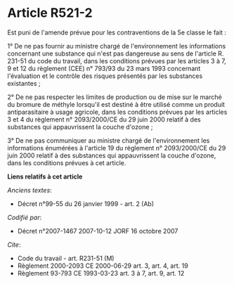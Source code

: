 # Article R521-2

Est puni de l'amende prévue pour les contraventions de la 5e classe le fait :

1° De ne pas fournir au ministre chargé de l'environnement les informations concernant une substance qui n'est pas dangereuse
au sens de l'article R. 231-51 du code du travail, dans les conditions prévues par les articles 3 à 7, 9 et 12 du règlement
(CEE) n° 793/93 du 23 mars 1993 concernant l'évaluation et le contrôle des risques présentés par les substances existantes ;

2° De ne pas respecter les limites de production ou de mise sur le marché du bromure de méthyle lorsqu'il est destiné à être
utilisé comme un produit antiparasitaire à usage agricole, dans les conditions prévues par les articles 3 et 4 du règlement
n° 2093/2000/CE du 29 juin 2000 relatif à des substances qui appauvrissent la couche d'ozone ;

3° De ne pas communiquer au ministre chargé de l'environnement les informations énumérées à l'article 19 du règlement n°
2093/2000/CE du 29 juin 2000 relatif à des substances qui appauvrissent la couche d'ozone, dans les conditions prévues à cet
article.

**Liens relatifs à cet article**

_Anciens textes_:

  - Décret n°99-55 du 26 janvier 1999 - art. 2 (Ab)

_Codifié par_:

  - Décret n°2007-1467 2007-10-12 JORF 16 octobre 2007

_Cite_:

  - Code du travail - art. R231-51 (M)
  - Règlement 2000-2093 CE 2000-06-29 art. 3, art. 4, art. 19
  - Règlement 93-793 CE 1993-03-23 art. 3 à 7, art. 9, art. 12
